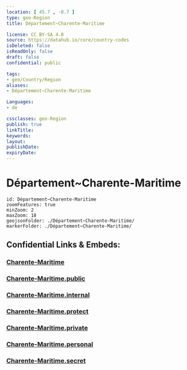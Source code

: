 ```yaml
---
location: [ 45.7 , -0.7 ] 
type: geo-Region
title: Département~Charente-Maritime

license: CC BY-SA 4.0
source: https://datahub.io/core/country-codes
isDeleted: false
isReadOnly: false
draft: false
confidential: public

tags:
- geo/Country/Region
aliases:
- Département~Charente-Maritime

Languages:
- de

cssclasses: geo-Region
publish: true
linkTitle: 
keywords: 
layout: 
publishDate: 
expiryDate: 
---
```


# Département~Charente-Maritime

```leaflet
id: Département~Charente-Maritime
zoomFeatures: true 
minZoom: 2 
maxZoom: 18
geojsonFolder: ./Département~Charente-Maritime/
markerFolder: ./Département~Charente-Maritime/
```


## Confidential Links & Embeds: 

### [Charente-Maritime](/_Standards/Earth/Continent/Europe/Europe~West/France/regions~France/Nouvelle-Aquitaine/departments~Aquitaine/Charente-Maritime.md) 

### [Charente-Maritime.public](/_public/Earth/Continent/Europe/Europe~West/France/regions~France/Nouvelle-Aquitaine/departments~Aquitaine/Charente-Maritime.public.md) 

### [Charente-Maritime.internal](/_internal/Earth/Continent/Europe/Europe~West/France/regions~France/Nouvelle-Aquitaine/departments~Aquitaine/Charente-Maritime.internal.md) 

### [Charente-Maritime.protect](/_protect/Earth/Continent/Europe/Europe~West/France/regions~France/Nouvelle-Aquitaine/departments~Aquitaine/Charente-Maritime.protect.md) 

### [Charente-Maritime.private](/_private/Earth/Continent/Europe/Europe~West/France/regions~France/Nouvelle-Aquitaine/departments~Aquitaine/Charente-Maritime.private.md) 

### [Charente-Maritime.personal](/_personal/Earth/Continent/Europe/Europe~West/France/regions~France/Nouvelle-Aquitaine/departments~Aquitaine/Charente-Maritime.personal.md) 

### [Charente-Maritime.secret](/_secret/Earth/Continent/Europe/Europe~West/France/regions~France/Nouvelle-Aquitaine/departments~Aquitaine/Charente-Maritime.secret.md)

